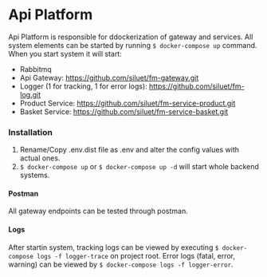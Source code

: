 # Api Platform
Api Platform is responsible for ddockerization of gateway and services.
All system elements can be started by running `$ docker-compose up` command.
When you start system it will start:
- Rabbitmq
- Api Gateway: https://github.com/siluet/fm-gateway.git
- Logger (1 for tracking, 1 for error logs): https://github.com/siluet/fm-log.git
- Product Service: https://github.com/siluet/fm-service-product.git
- Basket Service: https://github.com/siluet/fm-service-basket.git

### Installation
1.  Rename/Copy .env.dist file as .env and alter the config values with actual ones.
1. `$ docker-compose up`  or  `$ docker-compose up -d` will start whole backend systems.

#### Postman
All gateway endpoints can be tested through postman.

#### Logs
After startin system, tracking logs can be viewed by executing `$ docker-compose logs -f logger-trace` on project root.
Error logs (fatal, error, warning) can be viewed by `$ docker-compose logs -f logger-error`.
